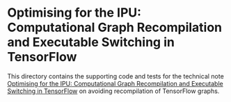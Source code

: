 <!-- Copyright (c) 2021 Graphcore Ltd. All rights reserved. -->
# Optimising for the IPU: Computational Graph Recompilation and Executable Switching in TensorFlow

This directory contains the supporting code and tests for the technical note [Optimising for the IPU: Computational Graph Recompilation and Executable Switching in TensorFlow](https://docs.graphcore.ai/projects/tf-recompilation/en/latest/) on avoiding recompilation of TensorFlow graphs.
